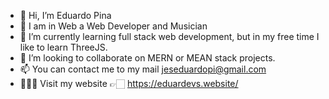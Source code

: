 - 👋 Hi, I’m Eduardo Pina
- 👀 I am in Web a Web Developer and Musician
- 🌱 I’m currently learning full stack web development, but in my free time I like to learn ThreeJS.
- 💞️ I’m looking to collaborate on MERN or MEAN stack projects.
- 📫 You can contact me to my mail jeseduardopi@gmail.com
- 👨🏻‍💻 Visit my website 👉🏻 https://eduardevs.website/

<!---
jeseduardopi/jeseduardopi is a ✨ special ✨ repository because its `README.md` (this file) appears on your GitHub profile.
You can click the Preview link to take a look at your changes.
--->
